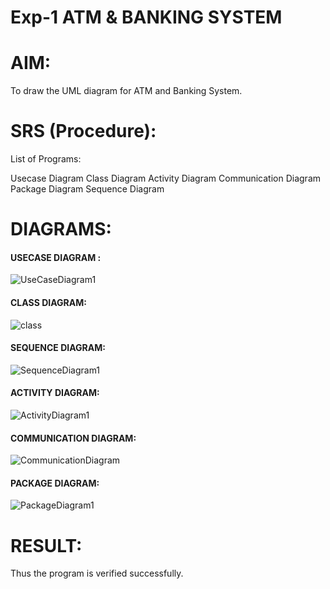 # Exp-1 ATM & BANKING SYSTEM

# AIM:
To draw the UML diagram for ATM and Banking System.

# SRS (Procedure):
List of Programs:

Usecase Diagram
Class Diagram
Activity Diagram
Communication Diagram
Package Diagram
Sequence Diagram
# DIAGRAMS:
#### USECASE DIAGRAM :
![UseCaseDiagram1](https://github.com/user-attachments/assets/1ca7e543-3c9c-4b65-b99d-82635dddfe12)

#### CLASS DIAGRAM:
![class](https://github.com/user-attachments/assets/eb12913e-ed99-4751-87e2-a592d8b54008)

#### SEQUENCE DIAGRAM:
![SequenceDiagram1](https://github.com/user-attachments/assets/f235cdea-0af3-4088-ba21-f1ee8ae7bc6a)

#### ACTIVITY DIAGRAM:
![ActivityDiagram1](https://github.com/user-attachments/assets/566116b6-35eb-4b28-b835-da55beb4301a)

#### COMMUNICATION DIAGRAM:
![CommunicationDiagram](https://github.com/user-attachments/assets/8be24b1c-7cf5-43d4-80c7-725e50321105)

#### PACKAGE DIAGRAM:
![PackageDiagram1](https://github.com/user-attachments/assets/d3837aaf-15fe-4854-8112-a7665e3ff988)

# RESULT:
Thus the program is verified successfully.
